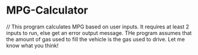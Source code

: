 # MPG-Calculator
// This program calculates MPG based on user inputs.  It requires at least 2 inputs to run, else get an error output message.  THe program assumes that the amount of gas used to fill the vehicle is the gas used to drive.  Let me know what you think!
